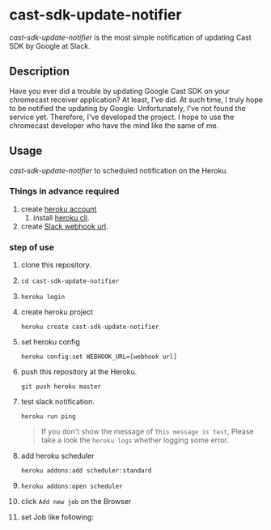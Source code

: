 # cast-sdk-update-notifier

*cast-sdk-update-notifier* is the most simple notification of updating Cast SDK by Google at Slack.

## Description

Have you ever did a trouble by updating Google Cast SDK on your chromecast receiver application? At least, I've did.
At such time, I truly hope to be notified the updating by Google. Unfortunately, I've not found the service yet.
Therefore, I've developed the project. 
I hope to use the chromecast developer who have the mind like the same of me.

## Usage

*cast-sdk-update-notifier* to scheduled notification on the Heroku.

### Things in advance required

1. create [heroku account](https://signup.heroku.com)
    1. install [heroku cli](https://devcenter.heroku.com/articles/heroku-cli).
1. create [Slack webhook url](https://api.slack.com/incoming-webhooks).

### step of use
1. clone this repository.
1. `cd cast-sdk-update-notifier`
1. `heroku login`
1. create heroku project
    
    `heroku create cast-sdk-update-notifier`
1. set heroku config
    
    `heroku config:set WEBHOOK_URL=[webhook url]`
1. push this repository at the Heroku.
    
    `git push heroku master`
1. test slack notification.
   
    `heroku run ping`
    > If you don't show the message of `This message is test`, Please take a look the `heroku logs` whether logging some error.
1. add heroku scheduler
    
     `heroku addons:add scheduler:standard`
1. `heroku addons:open scheduler`
1. click `Add new job` on the Browser 
1. set Job like following: